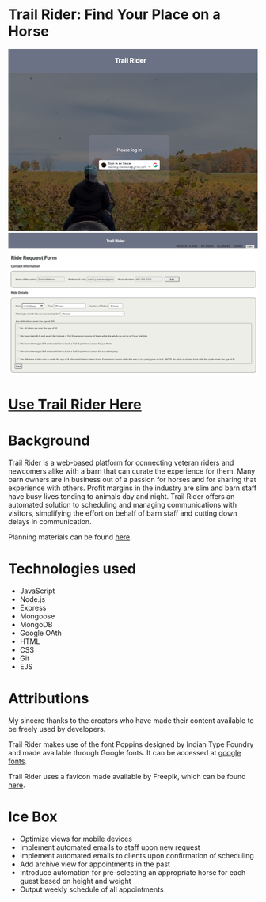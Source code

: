 
# Trail Rider: Find Your Place on a Horse

![screenshot](./public//assets/tr-landing.png)
![screenshot](./public/assets/tr-rideform.png)

# [Use Trail Rider Here](https://trail-rider.fly.dev/)

# Background

Trail Rider is a web-based platform for connecting veteran riders and newcomers alike with a barn that can curate the experience for them.
Many barn owners are in business out of a passion for horses and for sharing that experience with others. Profit margins in the industry are slim and barn staff have busy lives tending to animals day and night.  Trail Rider offers an automated solution to scheduling and managing communications with visitors, simplifying the effort on behalf of barn staff and cutting down delays in communication.

Planning materials can be found [here](https://trello.com/b/0rCPyo9P/trail-rider).



# Technologies used
* JavaScript
* Node.js
* Express
* Mongoose
* MongoDB
* Google OAth
* HTML
* CSS
* Git
* EJS


# Attributions
My sincere thanks to the creators who have made their content available to be freely used by developers.

Trail Rider makes use of the font Poppins designed by Indian Type Foundry and made available through Google fonts.  It can be accessed at [google fonts](https://fonts.google.com/specimen/Poppins?query=poppins).

Trail Rider uses a favicon made available by Freepik, which can be found [here](https://www.flaticon.com/free-icon/black-head-horse-side-view-with-horsehair_32904).



# Ice Box
- Optimize views for mobile devices
- Implement automated emails to staff upon new request
- Implement automated emails to clients upon confirmation of scheduling
- Add archive view for appointments in the past
- Introduce automation for pre-selecting an appropriate horse for each guest based on height and weight
- Output weekly schedule of all appointments
